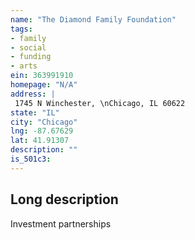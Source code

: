 ```yaml
---
name: "The Diamond Family Foundation"
tags:
- family
- social
- funding
- arts
ein: 363991910
homepage: "N/A"
address: |
 1745 N Winchester, \nChicago, IL 60622
state: "IL"
city: "Chicago"
lng: -87.67629
lat: 41.91307
description: ""
is_501c3: 
---
```


## Long description

Investment partnerships
